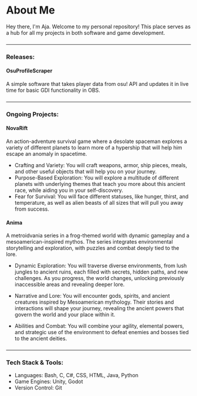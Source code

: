 # About Me

Hey there, I'm Aja. Welcome to my personal repository! This place serves as a hub for all my projects in both software and game development.

###
---
### Releases:

#### **OsuProfileScraper**
A simple software that takes player data from osu! API and updates it in live time for basic GDI functionality in OBS.

###
---

### Ongoing Projects:

#### **NovaRift**
An action-adventure survival game where a desolate spaceman explores a variety of different planets to learn more of a hypership that will help him escape an anomaly in spacetime.

- Crafting and Variety: You will craft weapons, armor, ship pieces, meals, and other useful objects that will help you on your journey.
- Purpose-Based Exploration: You will explore a multitude of different planets with underlying themes that teach you more about this ancient race, while aiding you in your self-discovery.
- Fear for Survival: You will face different statuses, like hunger, thirst, and temperature, as well as alien beasts of all sizes that will pull you away from success.
  
#### **Anima**
A metroidvania series in a frog-themed world with dynamic gameplay and a
mesoamerican-inspired mythos. The series integrates environmental storytelling and exploration, with puzzles and combat deeply tied to the lore.

- Dynamic Exploration: You will traverse diverse environments, from lush jungles to ancient ruins, each filled with secrets, hidden paths, and new challenges. As you progress, the world changes, unlocking previously inaccessible areas and revealing deeper lore.

- Narrative and Lore: You will encounter gods, spirits, and ancient creatures inspired by Mesoamerican mythology. Their stories and interactions will shape your journey, revealing the ancient powers that govern the world and your place within it.

- Abilities and Combat: You will combine your agility, elemental powers, and strategic use of the environment to defeat enemies and bosses tied to the ancient deities.


###
---

### Tech Stack & Tools:
- Languages: Bash, C, C#, CSS, HTML, Java, Python
- Game Engines: Unity, Godot
- Version Control: Git
